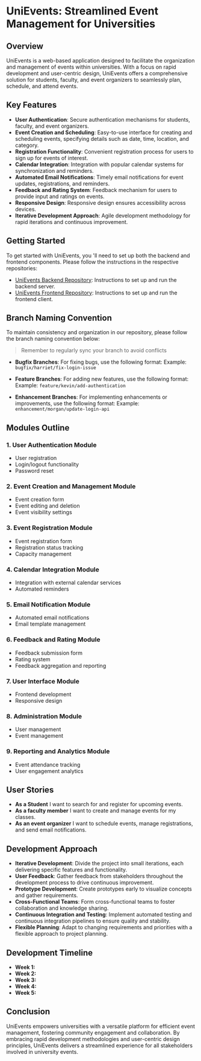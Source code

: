 # UniEvents: Streamlined Event Management for Universities

## Overview
UniEvents is a web-based application designed to facilitate the organization and management of events within universities. With a focus on rapid development and user-centric design, UniEvents offers a comprehensive solution for students, faculty, and event organizers to seamlessly plan, schedule, and attend events.

## Key Features
- **User Authentication**: Secure authentication mechanisms for students, faculty, and event organizers.
- **Event Creation and Scheduling**: Easy-to-use interface for creating and scheduling events, specifying details such as date, time, location, and category.
- **Registration Functionality**: Convenient registration process for users to sign up for events of interest.
- **Calendar Integration**: Integration with popular calendar systems for synchronization and reminders.
- **Automated Email Notifications**: Timely email notifications for event updates, registrations, and reminders.
- **Feedback and Rating System**: Feedback mechanism for users to provide input and ratings on events.
- **Responsive Design**: Responsive design ensures accessibility across devices.
- **Iterative Development Approach**: Agile development methodology for rapid iterations and continuous improvement.
## Getting Started

To get started with UniEvents, you  'll need to set up both the backend and frontend components. Please follow the instructions in the respective repositories:

- [UniEvents Backend Repository](https://github.com/francis450/UniEvents/tree/main/server): Instructions to set up and run the backend server.
- [UniEvents Frontend Repository](https://github.com/francis450/UniEvents/tree/main/client): Instructions to set up and run the frontend client.

## Branch Naming Convention

To maintain consistency and organization in our repository, please follow the branch naming convention below:

> Remember to regularly sync your branch to avoid conflicts

- **Bugfix Branches**: For fixing bugs, use the following format:
Example: `bugfix/harriet/fix-login-issue`

- **Feature Branches**: For adding new features, use the following format:
Example: `feature/kevin/add-authentication`

- **Enhancement Branches**: For implementing enhancements or improvements, use the following format:
Example: `enhancement/morgan/update-login-api`

## Modules Outline

### 1. User Authentication Module
   - User registration
   - Login/logout functionality
   - Password reset

### 2. Event Creation and Management Module
   - Event creation form
   - Event editing and deletion
   - Event visibility settings

### 3. Event Registration Module
   - Event registration form
   - Registration status tracking
   - Capacity management

### 4. Calendar Integration Module
   - Integration with external calendar services
   - Automated reminders

### 5. Email Notification Module
   - Automated email notifications
   - Email template management

### 6. Feedback and Rating Module
   - Feedback submission form
   - Rating system
   - Feedback aggregation and reporting

### 7. User Interface Module
   - Frontend development
   - Responsive design

### 8. Administration Module
   - User management
   - Event management

### 9. Reporting and Analytics Module
   - Event attendance tracking
   - User engagement analytics


## User Stories
- **As a Student** I want to search for and register for upcoming events.
- **As a faculty member**  I want to create and manage events for my classes.
- **As an event organizer**  I want to schedule events, manage registrations, and send email notifications.

## Development Approach
- **Iterative Development**: Divide the project into small iterations, each delivering specific features and functionality.
- **User Feedback**: Gather feedback from stakeholders throughout the development process to drive continuous improvement.
- **Prototype Development**: Create prototypes early to visualize concepts and gather requirements.
- **Cross-Functional Teams**: Form cross-functional teams to foster collaboration and knowledge sharing.
- **Continuous Integration and Testing**: Implement automated testing and continuous integration pipelines to ensure quality and stability.
- **Flexible Planning**: Adapt to changing requirements and priorities with a flexible approach to project planning.

## Development Timeline
- **Week 1:**
- **Week 2:**
- **Week 3:**
- **Week 4:**
- **Week 5:**

## Conclusion
UniEvents empowers universities with a versatile platform for efficient event management, fostering community engagement and collaboration. By embracing rapid development methodologies and user-centric design principles, UniEvents delivers a streamlined experience for all stakeholders involved in university events.
